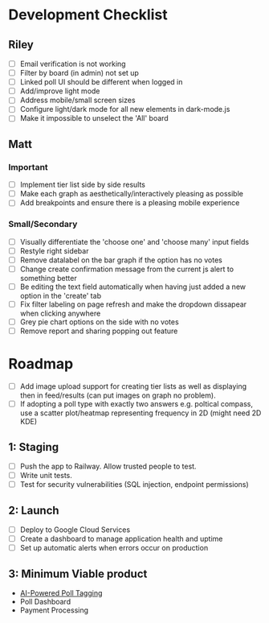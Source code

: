 # Development Checklist

## Riley

- [ ] Email verification is not working
- [ ] Filter by board (in admin) not set up
- [ ] Linked poll UI should be different when logged in
- [ ] Add/improve light mode
- [ ] Address mobile/small screen sizes
- [ ] Configure light/dark mode for all new elements in dark-mode.js
- [ ] Make it impossible to unselect the 'All' board

## Matt

### Important
- [ ] Implement tier list side by side results
- [ ] Make each graph as aesthetically/interactively pleasing as possible
- [ ] Add breakpoints and ensure there is a pleasing mobile experience

### Small/Secondary

- [ ] Visually differentiate the 'choose one' and 'choose many' input fields
- [ ] Restyle right sidebar
- [ ] Remove datalabel on the bar graph if the option has no votes
- [ ] Change create confirmation message from the current js alert to something better
- [ ] Be editing the text field automatically when having just added a new option in the 'create' tab
- [ ] Fix filter labeling on page refresh and make the dropdown dissapear when clicking anywhere
- [ ] Grey pie chart options on the side with no votes
- [ ] Remove report and sharing popping out feature

# Roadmap

- [ ] Add image upload support for creating tier lists as well as displaying then in feed/results (can put images on graph no problem).
- [ ] If adopting a poll type with exactly two answers e.g. poltical compass, use a scatter plot/heatmap representing frequency in 2D (might need 2D KDE)

## 1: Staging

- [ ] Push the app to Railway. Allow trusted people to test.
- [ ] Write unit tests.
- [ ] Test for security vulnerabilities (SQL injection, endpoint permissions)

## 2: Launch

- [ ] Deploy to Google Cloud Services
- [ ] Create a dashboard to manage application health and uptime
- [ ] Set up automatic alerts when errors occur on production

## 3: Minimum Viable product

- [AI-Powered Poll Tagging](https://docs.google.com/document/d/1knJN9BY2EJ27TZhUlEIYxNZZmU6g-eYaLxmL75ShN_U/edit?usp=drive_link)
- Poll Dashboard
- Payment Processing
